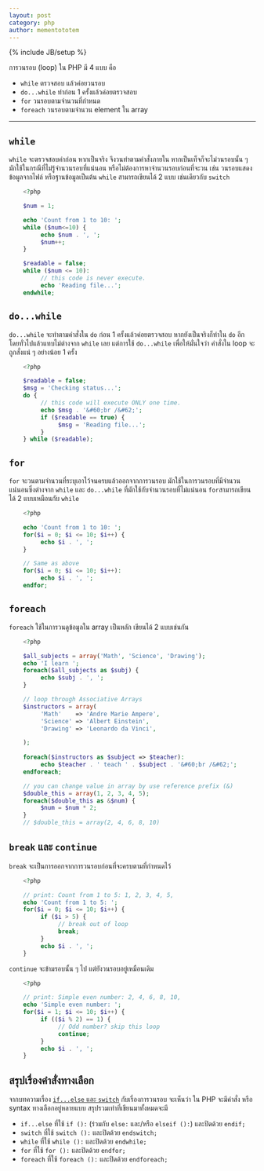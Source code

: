 ```yaml
---
layout: post
category: php
author: mementototem
---
```

{% include JB/setup %}

การวนรอบ (loop) ใน PHP มี 4 แบบ คือ

- `while` ตรวจสอบ แล้วค่อยวนรอบ
- `do...while` ทำก่อน 1 ครั้งแล้วค่อยตรวจสอบ
- `for` วนรอบตามจำนวนที่กำหนด
- `foreach` วนรอบตามจำนวน element ใน array

---

## `while`

`while` จะตรวจสอบค่าก่อน หากเป็นจริง จึงวนทำตามคำสั่งภายใน หากเป็นเท็จก็จะไม่วนรอบนั้น ๆ มักใช้ในกรณีที่ไม่รู้จำนวนรอบที่แน่นอน หรือไม่ต้องการหาจำนวนรอบก่อนที่จะวน เช่น วนรอบแสดงข้อมูลจากไฟล์ หรือฐานข้อมูลเป็นต้น `while` สามารถเขียนได้ 2 แบบ เช่นเดียวกับ `switch`

```php
    <?php

    $num = 1;

    echo 'Count from 1 to 10: ';
    while ($num<=10) {
         echo $num . ', ';
         $num++;
    }

    $readable = false;
    while ($num <= 10):
         // this code is never execute.
         echo 'Reading file...';
    endwhile;
```

## `do...while`

`do...while` จะทำตามคำสั่งใน `do` ก่อน 1 ครั้งแล้วค่อยตรวจสอบ หากยังเป็นจริงก็ทำใน `do` อีก โดยทั่วไปแล้วแทบไม่ต่างจาก `while` เลย แต่การใช้ `do...while` เพื่อให้มั่นใจว่า คำสั่งใน loop จะถูกสั่งแน่ ๆ อย่างน้อย 1 ครั้ง

```php
    <?php

    $readable = false;
    $msg = 'Checking status...';
    do {
         // this code will execute ONLY one time.
         echo $msg . '&#60;br /&#62;';
         if ($readable == true) {
              $msg = 'Reading file...';
         }
    } while ($readable);
```

## `for`

`for` จะวนตามจำนวนที่ระบุเอาไว้จนครบแล้วออกจากการวนรอบ มักใช้ในการวนรอบที่มีจำนวนแน่นอนซึ่งต่างจาก `while` และ `do...while` ที่มักใช้กับจำนวนรอบที่ไม่แน่นอน `for`สามารถเขียนได้ 2 แบบเหมือนกับ `while`

```php
    <?php

    echo 'Count from 1 to 10: ';
    for($i = 0; $i <= 10; $i++) {
         echo $i . ', ';
    }

    // Same as above
    for($i = 0; $i <= 10; $i++):
         echo $i . ', ';
    endfor;
```

## `foreach`

`foreach` ใช้ในการวนดูข้อมูลใน array เป็นหลัก เขียนได้ 2 แบบเช่นกัน

```php
    <?php

    $all_subjects = array('Math', 'Science', 'Drawing');
    echo 'I learn ';
    foreach($all_subjects as $subj) {
         echo $subj . ', ';
    }

    // loop through Associative Arrays
    $instructors = array(
         'Math'    => 'Andre Marie Ampere',
         'Science' => 'Albert Einstein',
         'Drawing' => 'Leonardo da Vinci',

    );
    
    foreach($instructors as $subject => $teacher):
         echo $teacher . ' teach ' . $subject . '&#60;br /&#62;';
    endforeach;

    // you can change value in array by use reference prefix (&)
    $double_this = array(1, 2, 3, 4, 5);
    foreach($double_this as &$num) {
         $num = $num * 2;
    }
    // $double_this = array(2, 4, 6, 8, 10)
```

## `break` และ `continue`

`break` จะเป็นการออกจากการวนรอบก่อนที่จะครบตามที่กำหนดไว้

```php
    <?php

    // print: Count from 1 to 5: 1, 2, 3, 4, 5, 
    echo 'Count from 1 to 5: ';
    for($i = 0; $i <= 10; $i++) {
         if ($i > 5) {
              // break out of loop
              break;
         }
         echo $i . ', ';
    }
```

`continue` จะข้ามรอบนั้น ๆ ไป แต่ยังวนรอบอยู่เหมือนเดิม

```php
    <?php

    // print: Simple even number: 2, 4, 6, 8, 10, 
    echo 'Simple even number: ';
    for($i = 1; $i <= 10; $i++) {
         if (($i % 2) == 1) {
              // Odd number? skip this loop
              continue;
         }
         echo $i . ', ';
    }
```

## สรุปเรื่องคำสั่งทางเลือก

จากบทความเรื่อง [`if...else` และ `switch`](/php/control-flow.html) กับเรื่องการวนรอบ จะเห็นว่า ใน PHP จะมีคำสั่ง หรือ syntax ทางเลือกอยู่หลายแบบ สรุปรวมเท่าที่เขียนมาทั้งหมดจะมี

- `if...else` ที่ใช้ `if ():` (ร่วมกับ `else:` และ/หรือ `elseif ():`) และปิดด้วย `endif;`
- `switch` ที่ใช้ `switch ():` และปิดด้วย `endswitch;`
- `while` ที่ใช้ `while ():` และปิดด้วย `endwhile;`
- `for` ที่ใช้ `for ():` และปิดด้วย `endfor;`
- `foreach` ที่ใช้ `foreach ():` และปิดด้วย `endforeach;`
